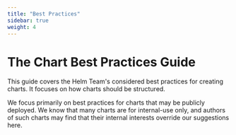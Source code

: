 ```yaml
---
title: "Best Practices"
sidebar: true
weight: 4
---
```


# The Chart Best Practices Guide

This guide covers the Helm Team's considered best practices for creating charts.
It focuses on how charts should be structured.

We focus primarily on best practices for charts that may be publicly deployed.
We know that many charts are for internal-use only, and authors of such charts
may find that their internal interests override our suggestions here.

